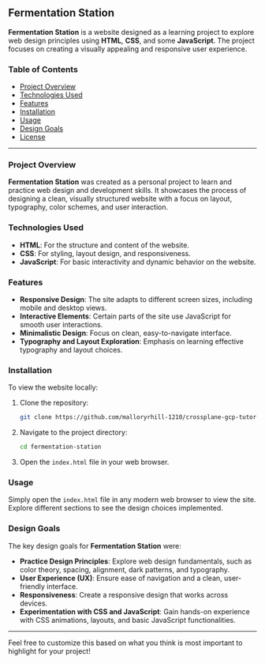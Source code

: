 ## Fermentation Station

**Fermentation Station** is a website designed as a learning project to explore web design principles using **HTML**, **CSS**, and some **JavaScript**. The project focuses on creating a visually appealing and responsive user experience.

### Table of Contents

- [Project Overview](#project-overview)
- [Technologies Used](#technologies-used)
- [Features](#features)
- [Installation](#installation)
- [Usage](#usage)
- [Design Goals](#design-goals)
- [License](#license)

---

### Project Overview

**Fermentation Station** was created as a personal project to learn and practice web design and development skills. It showcases the process of designing a clean, visually structured website with a focus on layout, typography, color schemes, and user interaction.

### Technologies Used

- **HTML**: For the structure and content of the website.
- **CSS**: For styling, layout design, and responsiveness.
- **JavaScript**: For basic interactivity and dynamic behavior on the website.

### Features

- **Responsive Design**: The site adapts to different screen sizes, including mobile and desktop views.
- **Interactive Elements**: Certain parts of the site use JavaScript for smooth user interactions.
- **Minimalistic Design**: Focus on clean, easy-to-navigate interface.
- **Typography and Layout Exploration**: Emphasis on learning effective typography and layout choices.

### Installation

To view the website locally:

1. Clone the repository:
   ```bash
   git clone https://github.com/malloryrhill-1210/crossplane-gcp-tutorial.git
   ```
2. Navigate to the project directory:
   ```bash
   cd fermentation-station
   ```
3. Open the `index.html` file in your web browser.

### Usage

Simply open the `index.html` file in any modern web browser to view the site. Explore different sections to see the design choices implemented.

### Design Goals

The key design goals for **Fermentation Station** were:

- **Practice Design Principles**: Explore web design fundamentals, such as color theory, spacing, alignment, dark patterns, and typography.
- **User Experience (UX)**: Ensure ease of navigation and a clean, user-friendly interface.
- **Responsiveness**: Create a responsive design that works across devices.
- **Experimentation with CSS and JavaScript**: Gain hands-on experience with CSS animations, layouts, and basic JavaScript functionalities.

---

Feel free to customize this based on what you think is most important to highlight for your project!
